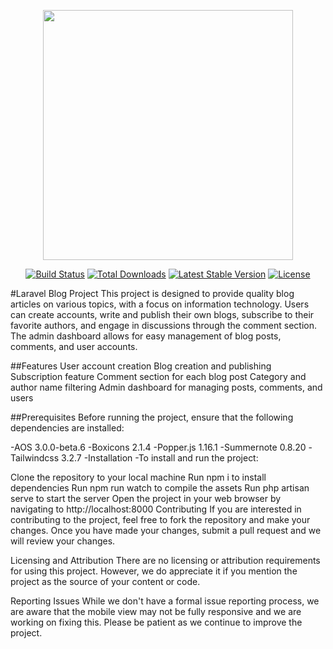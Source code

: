 <p align="center"><a href="https://laravel.com" target="_blank"><img src="https://raw.githubusercontent.com/laravel/art/master/logo-lockup/5%20SVG/2%20CMYK/1%20Full%20Color/laravel-logolockup-cmyk-red.svg" width="400"></a></p>

<p align="center">
<a href="https://travis-ci.org/laravel/framework"><img src="https://travis-ci.org/laravel/framework.svg" alt="Build Status"></a>
<a href="https://packagist.org/packages/laravel/framework"><img src="https://img.shields.io/packagist/dt/laravel/framework" alt="Total Downloads"></a>
<a href="https://packagist.org/packages/laravel/framework"><img src="https://img.shields.io/packagist/v/laravel/framework" alt="Latest Stable Version"></a>
<a href="https://packagist.org/packages/laravel/framework"><img src="https://img.shields.io/packagist/l/laravel/framework" alt="License"></a>
</p>

#Laravel Blog Project
This project is designed to provide quality blog articles on various topics, with a focus on information technology. Users can create accounts, write and publish their own blogs, subscribe to their favorite authors, and engage in discussions through the comment section. The admin dashboard allows for easy management of blog posts, comments, and user accounts.

##Features
User account creation
Blog creation and publishing
Subscription feature
Comment section for each blog post
Category and author name filtering
Admin dashboard for managing posts, comments, and users

##Prerequisites
Before running the project, ensure that the following dependencies are installed:

-AOS 3.0.0-beta.6
-Boxicons 2.1.4
-Popper.js 1.16.1
-Summernote 0.8.20
-Tailwindcss 3.2.7
-Installation
-To install and run the project:

Clone the repository to your local machine
Run npm i to install dependencies
Run npm run watch to compile the assets
Run php artisan serve to start the server
Open the project in your web browser by navigating to http://localhost:8000
Contributing
If you are interested in contributing to the project, feel free to fork the repository and make your changes. Once you have made your changes, submit a pull request and we will review your changes.

Licensing and Attribution
There are no licensing or attribution requirements for using this project. However, we do appreciate it if you mention the project as the source of your content or code.

Reporting Issues
While we don't have a formal issue reporting process, we are aware that the mobile view may not be fully responsive and we are working on fixing this. Please be patient as we continue to improve the project.
